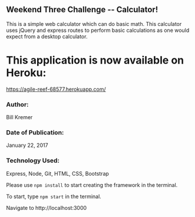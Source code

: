 ## Weekend Three Challenge -- Calculator!

This is a simple web calculator which can do basic math.  This calculator uses jQuery and express routes to perform basic calculations as one would expect from a desktop calculator.

# This application is now available on Heroku:
https://agile-reef-68577.herokuapp.com/


### Author:
Bill Kremer

### Date of Publication:
January 22, 2017

### Technology Used:

Express, Node, Git, HTML, CSS, Bootstrap

Please use ```npm install``` to start creating the framework in the terminal.

To start, type ```npm start``` in the terminal.

Navigate to http://localhost:3000

